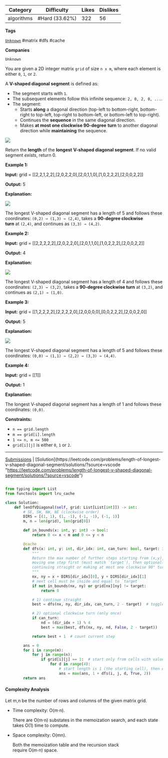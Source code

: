 

| Category   | Difficulty     | Likes | Dislikes |
| ---------- | -------------- | ----- | -------- |
| algorithms | #Hard (33.62%) | 322   | 56       |

**Tags**

[`Unknown`](https://leetcode.com/tag/Unknown?source=vscode "https://leetcode.com/tag/Unknown?source=vscode") #matrix #dfs #cache

**Companies**

`Unknown`

You are given a 2D integer matrix `grid` of size `n x m`, where each element is either `0`, `1`, or `2`.

A **V-shaped diagonal segment** is defined as:

- The segment starts with `1`.
- The subsequent elements follow this infinite sequence: `2, 0, 2, 0, ...`.
- The segment:
    - Starts **along** a diagonal direction (top-left to bottom-right, bottom-right to top-left, top-right to bottom-left, or bottom-left to top-right).
    - Continues the **sequence** in the same diagonal direction.
    - Makes **at most one clockwise 90-degree** **turn** to another diagonal direction while **maintaining** the sequence.

![](https://assets.leetcode.com/uploads/2025/01/11/length_of_longest3.jpg)

Return the **length** of the **longest** **V-shaped diagonal segment**. If no valid segment _exists_, return 0.

**Example 1:**

**Input:** grid = [[2,2,1,2,2],[2,0,2,2,0],[2,0,1,1,0],[1,0,2,2,2],[2,0,0,2,2]]

**Output:** 5

**Explanation:**

![](https://assets.leetcode.com/uploads/2024/12/09/matrix_1-2.jpg)

The longest V-shaped diagonal segment has a length of 5 and follows these coordinates: `(0,2) → (1,3) → (2,4)`, takes a **90-degree clockwise turn** at `(2,4)`, and continues as `(3,3) → (4,2)`.

**Example 2:**

**Input:** grid = [[2,2,2,2,2],[2,0,2,2,0],[2,0,1,1,0],[1,0,2,2,2],[2,0,0,2,2]]

**Output:** 4

**Explanation:**

**![](https://assets.leetcode.com/uploads/2024/12/09/matrix_2.jpg)**

The longest V-shaped diagonal segment has a length of 4 and follows these coordinates: `(2,3) → (3,2)`, takes a **90-degree clockwise turn** at `(3,2)`, and continues as `(2,1) → (1,0)`.

**Example 3:**

**Input:** grid = [[1,2,2,2,2],[2,2,2,2,0],[2,0,0,0,0],[0,0,2,2,2],[2,0,0,2,0]]

**Output:** 5

**Explanation:**

**![](https://assets.leetcode.com/uploads/2024/12/09/matrix_3.jpg)**

The longest V-shaped diagonal segment has a length of 5 and follows these coordinates: `(0,0) → (1,1) → (2,2) → (3,3) → (4,4)`.

**Example 4:**

**Input:** grid = [[1]]

**Output:** 1

**Explanation:**

The longest V-shaped diagonal segment has a length of 1 and follows these coordinates: `(0,0)`.

**Constraints:**

- `n == grid.length`
- `m == grid[i].length`
- `1 <= n, m <= 500`
- `grid[i][j]` is either `0`, `1` or `2`.

---

[Submissions](https://leetcode.com/problems/length-of-longest-v-shaped-diagonal-segment/submissions/?source=vscode "https://leetcode.com/problems/length-of-longest-v-shaped-diagonal-segment/submissions/?source=vscode") | [Solution](https://leetcode.com/problems/length-of-longest-v-shaped-diagonal-segment/solutions/?source=vscode "https://leetcode.com/problems/length-of-longest-v-shaped-diagonal-segment/solutions/?source=vscode")

```python

from typing import List
from functools import lru_cache

class Solution:
    def lenOfVDiagonal(self, grid: List[List[int]]) -> int:
        # SE, SW, NW, NE (clockwise order)
        DIRS = [(1, 1), (1, -1), (-1, -1), (-1, 1)]
        m, n = len(grid), len(grid[0])

        def in_bounds(x: int, y: int) -> bool:
            return 0 <= x < m and 0 <= y < n

        @cache
        def dfs(x: int, y: int, dir_idx: int, can_turn: bool, target: int) -> int:
            """
            Return the max number of further steps starting from (x,y),
            moving one step first (must match `target`), then optionally
            continuing straight or making at most one clockwise 90° turn.
            """
            nx, ny = x + DIRS[dir_idx][0], y + DIRS[dir_idx][1]
            # next cell must be inside and equal to `target`
            if not in_bounds(nx, ny) or grid[nx][ny] != target:
                return 0

            # 1) continue straight
            best = dfs(nx, ny, dir_idx, can_turn, 2 - target)  # toggle target: 2<->0

            # 2) optional clockwise turn (only once)
            if can_turn:
                nd = (dir_idx + 1) % 4
                best = max(best, dfs(nx, ny, nd, False, 2 - target))

            return best + 1  # count current step

        ans = 0
        for i in range(m):
            for j in range(n):
                if grid[i][j] == 1:  # start only from cells with value 1
                    for d in range(4):
                        # start length is 1 (the starting cell), then extend
                        ans = max(ans, 1 + dfs(i, j, d, True, 2))
        return ans

```

#### Complexity Analysis

Let m,n be the number of rows and columns of the given matrix grid.

- Time complexity: O(m⋅n).
    
    There are O(m⋅n) substates in the memoization search, and each state takes O(1) time to compute.
    
- Space complexity: O(mn).
    
    Both the memoization table and the recursion stack require O(m⋅n) space.